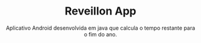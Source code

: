 <h1 align="center">Reveillon App</h1>
<p align="center">Aplicativo Android desenvolvida em java que calcula o tempo restante para o fim do ano.</p>
